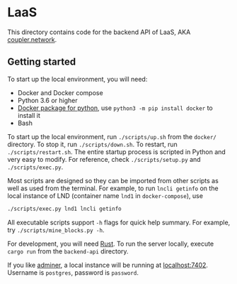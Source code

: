 # LaaS

This directory contains code for the backend API of LaaS, AKA
[coupler.network](https://coupler.network).

## Getting started

To start up the local environment, you will need:

- Docker and Docker compose
- Python 3.6 or higher
- [Docker package for python](https://pypi.org/project/docker/), use
  `python3 -m pip install docker` to install it
- Bash

To start up the local environment, run `./scripts/up.sh` from the `docker/`
directory. To stop it, run `./scripts/down.sh`. To restart, run
`./scripts/restart.sh`. The entire startup process is scripted in Python and
very easy to modify. For reference, check `./scripts/setup.py` and
`./scripts/exec.py`.

Most scripts are designed so they can be imported from other scripts as well as
used from the terminal. For example, to run `lncli getinfo` on the local
instance of LND (container name `lnd1` in `docker-compose`), use

```bash
./scripts/exec.py lnd1 lncli getinfo
```

All executable scripts support `-h` flags for quick help summary. For example,
try `./scripts/mine_blocks.py -h`.

For development, you will need [Rust](https://rustup.rs/). To run the server
locally, execute `cargo run` from the `backend-api` directory.

If you like [adminer](https://www.adminer.org/), a local instance will be
running at [localhost:7402](http://localhost:7402). Username is `postgres`,
password is `password`.
